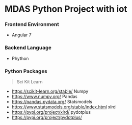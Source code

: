# MDAS Python Project with iot 

### Frontend Environment
- Angular 7

### Backend Language
- Phython

### Python Packages
> Sci Kit Learn
- https://scikit-learn.org/stable/
Numpy
- https://www.numpy.org/
Pandas
- https://pandas.pydata.org/
Statsmodels
- https://www.statsmodels.org/stable/index.html
xlrd
- https://pypi.org/project/xlrd/
pydotplus
- https://pypi.org/project/pydotplus/
